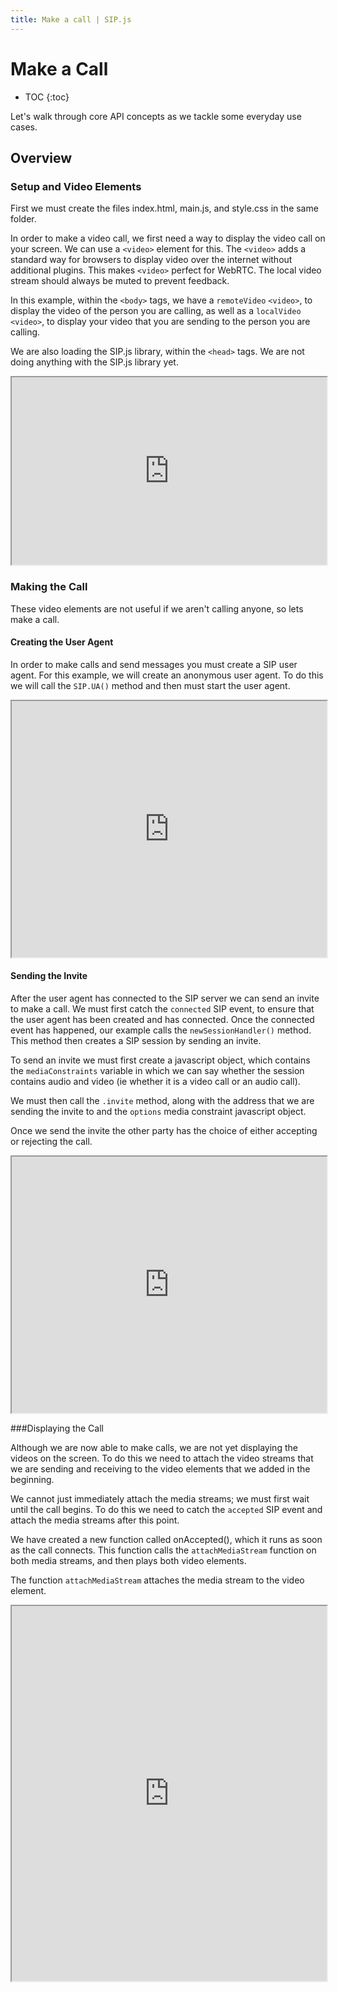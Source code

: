 ```yaml
---
title: Make a call | SIP.js
---
```


# Make a Call

* TOC
{:toc}

Let's walk through core API concepts as we tackle some everyday use cases.

## Overview

### Setup and Video Elements

First we must create the files index.html, main.js, and style.css in the same folder.  

In order to make a video call, we first need a way to display the video call on your screen.  We can use a `<video>` element for this.  The `<video>` adds a standard way for browsers to display video over the internet without additional plugins. This makes `<video>` perfect for WebRTC. The local video stream should always be muted to prevent feedback.

In this example, within the `<body>` tags, we have a `remoteVideo` `<video>`, to display the video of the person you are calling, as well as a `localVideo` `<video>`, to display your video that you are sending to the person you are calling.  

We are also loading the SIP.js library, within the `<head>` tags.  We are not doing anything with the SIP.js library yet.

<iframe
  style="width: 100%; height: 300px"
  src="http://jsfiddle.net/mgc2e/4/embedded/html,js,css,result/">
</iframe>

### Making the Call

These video elements are not useful if we aren't calling anyone, so lets make a call.  

#### Creating the User Agent

In order to make calls and send messages you must create a SIP user agent.  For this example, we will create an anonymous user agent.  To do this we will call the `SIP.UA()` method and then must start the user agent. 

<iframe
  style="width: 100%; height: 410px"
  src="http://jsfiddle.net/4m7dc/4/embedded/">
</iframe>


#### Sending the Invite


After the user agent has connected to the SIP server we can send an invite to make a call.  We must first catch the `connected` SIP event, to ensure that the user agent has been created and has connected.  Once the connected event has happened, our example calls the `newSessionHandler()` method.  This method then creates a SIP session by sending an invite.  

To send an invite we must first create a javascript object, which contains the `mediaConstraints` variable in which we can say whether the session contains audio and video (ie whether it is a video call or an audio call).  

We must then call the `.invite` method, along with the address that we are sending the invite to and the `options` media constraint javascript object.

Once we send the invite the other party has the choice of either accepting or rejecting the call.

<iframe
  style="width: 100%; height: 410px"
  src="http://jsfiddle.net/T4Kv2/7/embedded/">
</iframe>


###Displaying the Call

Although we are now able to make calls, we are not yet displaying the videos on the screen.  To do this we need to attach the video streams that we are sending and receiving to the video elements that we added in the beginning.  

We cannot just immediately attach the media streams; we must first wait until the call begins.  To do this we need to catch the `accepted` SIP event and attach the media streams after this point.  

We have created a new function called onAccepted(), which it runs as soon as the call connects.  This function calls the `attachMediaStream` function on both media streams, and then plays both video elements.

The function `attachMediaStream` attaches the media stream to the video element.

<iframe
  style="width: 100%; height: 600px"
  src="http://jsfiddle.net/qWmG7/9/embedded/">
</iframe>







